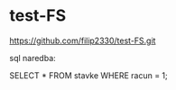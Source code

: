 # test-FS

https://github.com/filip2330/test-FS.git

sql naredba:

SELECT * FROM stavke WHERE racun = 1;

